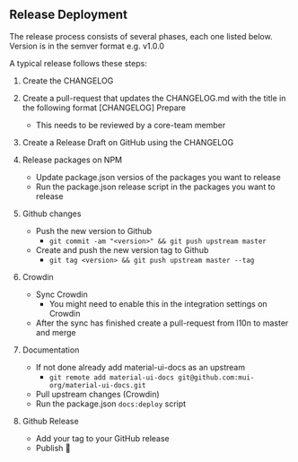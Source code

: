 ## Release Deployment

The release process consists of several phases, each one listed below. Version is in the semver format e.g. v1.0.0

A typical release follows these steps:

1. Create the CHANGELOG
2. Create a pull-request that updates the CHANGELOG.md with the title in the following format [CHANGELOG] Prepare <version>
   - This needs to be reviewed by a core-team member
3. Create a Release Draft on GitHub using the CHANGELOG
4. Release packages on NPM
   - Update package.json versios of the packages you want to release
   - Run the package.json release script in the packages you want to release
5. Github changes
   - Push the new version to Github
     - `git commit -am "<version>" && git push upstream master`
   - Create and push the new version tag to Github
     - `git tag <version> && git push upstream master --tag`
     
6. Crowdin
   - Sync Crowdin
     - You might need to enable this in the integration settings on Crowdin
   - After the sync has finished create a pull-request from l10n to master and merge 
   
7. Documentation
   - If not done already add material-ui-docs as an upstream
     - `git remote add material-ui-docs git@github.com:mui-org/material-ui-docs.git`
   - Pull upstream changes (Crowdin)
   - Run the package.json `docs:deploy` script
     
8. Github Release
   - Add your tag to your GitHub release
   - Publish :tada:
